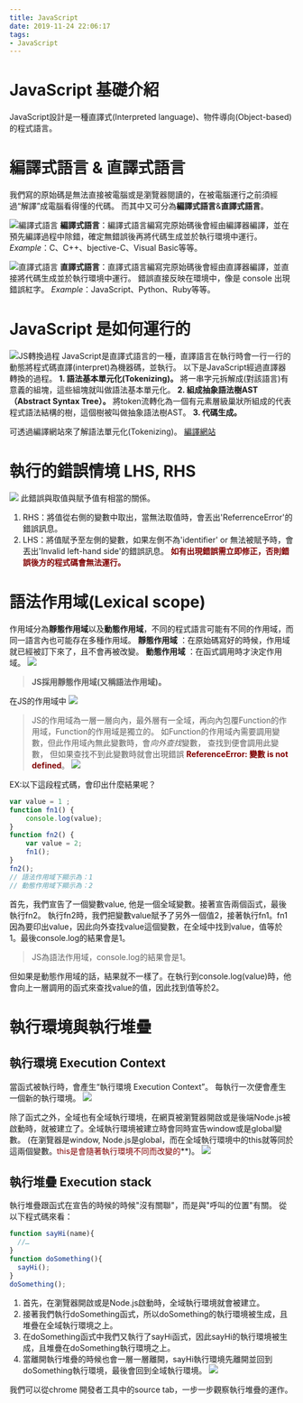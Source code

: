 ```yaml
---
title: JavaScript
date: 2019-11-24 22:06:17
tags: 
- JavaScript
---
```

<link href="all.css" rel="stylesheet"></link>

# JavaScript 基礎介紹

JavaScript設計是一種直譯式(Interpreted language)、物件導向(Object-based)的程式語言。



<!--more-->

# 編譯式語言 & 直譯式語言

我們寫的原始碼是無法直接被電腦或是瀏覽器閱讀的，在被電腦運行之前須經過“解譯”成電腦看得懂的代碼。
而其中又可分為**編譯式語言**&**直譯式語言**。

![編譯式語言](Compiled_language.png)
**編譯式語言**：編譯式語言編寫完原始碼後會經由編譯器編譯，並在預先編譯過程中除錯，確定無錯誤後再將代碼生成並於執行環境中運行。
*Example*：C、C++、bjective-C、Visual Basic等等。

![直譯式語言](Interpreted_language.png)
**直譯式語言**：直譯式語言編寫完原始碼後會經由直譯器編譯，並直接將代碼生成並於執行環境中運行。
錯誤直接反映在環境中，像是 console 出現錯誤紅字。
*Example*：JavaScript、Python、Ruby等等。

# JavaScript 是如何運行的
![JS轉換過程](JS_process.png)
JavaScript是直譯式語言的一種，直譯語言在執行時會一行一行的動態將程式碼直譯(interpret)為機器碼，並執行。
以下是JavaScript經過直譯器轉換的過程。
**1. 語法基本單元化(Tokenizing)。**
    將一串字元拆解成(對該語言)有意義的組塊，這些組塊就叫做語法基本單元化。
**2. 組成抽象語法樹AST（Abstract Syntax Tree）。**
    將token流轉化為一個有元素層級巢狀所組成的代表程式語法結構的樹，這個樹被叫做抽象語法樹AST。
**3. 代碼生成。**

可透過編譯網站來了解語法單元化(Tokenizing)。
[編譯網站](https://esprima.org/demo/parse.html#)

# 執行的錯誤情境 LHS, RHS
![](./RHS_LHS.png)
此錯誤與取值與賦予值有相當的關係。
1. RHS：將值從右側的變數中取出，當無法取值時，會丟出'ReferrenceError'的錯誤訊息。
2. LHS：將值賦予至左側的變數，如果左側不為'identifier' or 無法被賦予時，會丟出'Invalid left-hand side'的錯誤訊息。
**<font color=#800000>如有出現錯誤需立即修正，否則錯誤後方的程式碼會無法運行。</font>**

# 語法作用域(Lexical scope)

作用域分為**靜態作用域**以及**動態作用域**，不同的程式語言可能有不同的作用域，而同一語言內也可能存在多種作用域。
**靜態作用域** ：在原始碼寫好的時候，作用域就已經被訂下來了，且不會再被改變。
**動態作用域** ：在函式調用時才決定作用域。
![](./Lexical_Scope.png)
>**JS採用靜態作用域(又稱語法作用域)。**

在JS的作用域中
![](./Scope.png)
>JS的作用域為一層一層向內，最外層有一全域，再向內包覆Function的作用域，Function的作用域是獨立的。
如Function的作用域內需要調用變數，但此作用域內無此變數時，會*向外查找*變數，
查找到便會調用此變數，
但如果查找不到此變數時就會出現錯誤 **<font color=#800000>ReferenceError: 變數 is not defined</font>**。
![](Scope_2.png)

EX:以下這段程式碼，會印出什麼結果呢？
```javascript
var value = 1 ;
function fn1() {
    console.log(value);
}
function fn2() {
    var value = 2;
    fn1();
}
fn2();
// 語法作用域下顯示為：1
// 動態作用域下顯示為：2
```
首先，我們宣告了一個變數value, 他是一個全域變數。接著宣告兩個函式，最後執行fn2。
執行fn2時，我們把變數value賦予了另外一個值2，接著執行fn1。fn1因為要印出value，因此向外查找value這個變數，在全域中找到value，值等於1。最後console.log的結果會是1。
>JS為語法作用域，console.log的結果會是1。

但如果是動態作用域的話，結果就不一樣了。在執行到console.log(value)時，他會向上一層調用的函式來查找value的值，因此找到值等於2。

# 執行環境與執行堆疊

## 執行環境 Execution Context

當函式被執行時，會產生“執行環境 Execution Context”。
每執行一次便會產生一個新的執行環境。
![](./Execution_Context.png)

除了函式之外，全域也有全域執行環境，在網頁被瀏覽器開啟或是後端Node.js被啟動時，就被建立了。全域執行環境被建立時會同時宣告window或是global變數。
(在瀏覽器是window, Node.js是global，而在全域執行環境中的this就等同於這兩個變數。<font color=#800000>this是會隨著執行環境不同而改變的</font>**)。
![](./Execution_Context_global.png)

## 執行堆疊 Execution stack

執行堆疊跟函式在宣告的時候的時候"沒有關聯"，而是與"呼叫的位置"有關。
從以下程式碼來看：
```javascript
function sayHi(name){
  //…
}
function doSomething(){
  sayHi();
}
doSomething();
```
1. 首先，在瀏覽器開啟或是Node.js啟動時，全域執行環境就會被建立。
2. 接著我們執行doSomething函式，所以doSomething的執行環境被生成，且堆疊在全域執行環境之上。
3. 在doSomething函式中我們又執行了sayHi函式，因此sayHi的執行環境被生成，且堆疊在doSomething執行環境之上。
4. 當離開執行堆疊的時候也會一層一層離開，sayHi執行環境先離開並回到doSomething執行環境，最後會回到全域執行環境。
![](./Execution_stake.png)

我們可以從chrome 開發者工具中的source tab，一步一步觀察執行堆疊的運作。